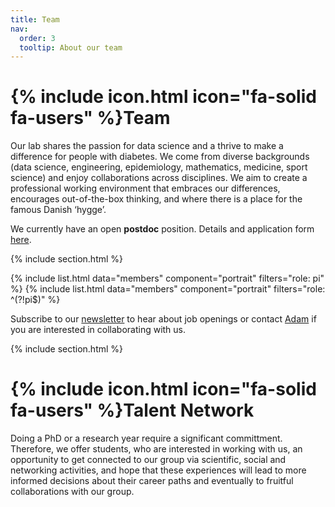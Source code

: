 ```yaml
---
title: Team
nav:
  order: 3
  tooltip: About our team
---
```


# {% include icon.html icon="fa-solid fa-users" %}Team

Our lab shares the passion for data science and a thrive to make a difference for people with diabetes. We come from diverse backgrounds (data science, engineering, epidemiology, mathematics, medicine, sport science) and enjoy collaborations across disciplines. We aim to create a professional working environment that embraces our differences, encourages out-of-the-box thinking, and where there is a place for the famous Danish ‘hygge’.

We currently have an open **postdoc** position. Details and application form [here](https://midtjob.dk/ad/researcher-in-machine-learning-and-clinical-prediction-at-steno-diabetes-center-a/xul9ac).

{% include section.html %}

{% include list.html data="members" component="portrait" filters="role: pi" %}
{% include list.html data="members" component="portrait" filters="role: ^(?!pi$)" %}

Subscribe to our [newsletter](https://mailchi.mp/rm/hulman-lab-newsletter) to hear about job openings or contact [Adam](mailto:adahul@rm.dk) if you are interested in collaborating with us.

{% include section.html %}

# {% include icon.html icon="fa-solid fa-users" %}Talent Network

Doing a PhD or a research year require a significant committment. Therefore, we offer students, who are interested in working with us, an opportunity to get connected to our group via scientific, social and networking activities, and hope that these experiences will lead to more informed decisions about their career paths and eventually to fruitful collaborations with our group. 
